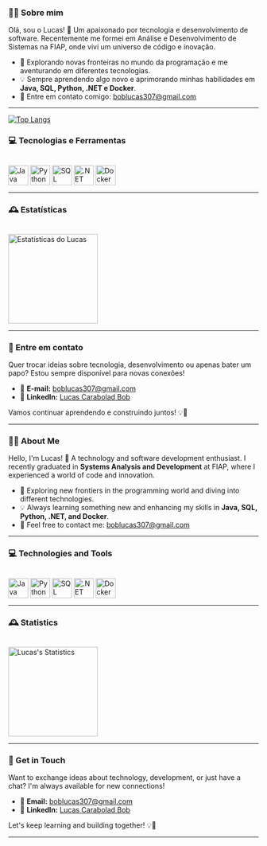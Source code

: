 ### 👨‍💻 Sobre mim

Olá, sou o Lucas! 👋 Um apaixonado por tecnologia e desenvolvimento de software. Recentemente me formei em Análise e Desenvolvimento de Sistemas na FIAP, onde vivi um universo de código e inovação.

- 🌟 Explorando novas fronteiras no mundo da programação e me aventurando em diferentes tecnologias.  
- 💡 Sempre aprendendo algo novo e aprimorando minhas habilidades em **Java, SQL, Python, .NET e Docker**.  
- 📨 Entre em contato comigo: [boblucas307@gmail.com](mailto:boblucas307@gmail.com)  

---

[![Top Langs](https://github-readme-stats.vercel.app/api/top-langs/?username=lucasrabd)](https://github.com/anuraghazra/github-readme-stats)

### 💻 Tecnologias e Ferramentas

<div style="display: inline_block"><br>
  <img align="center" alt="Java" height="40" src="https://cdn-icons-png.flaticon.com/512/5968/5968282.png">
  <img align="center" alt="Python" height="40" src="https://img.icons8.com/color/48/000000/python.png">
  <img align="center" alt="SQL" height="40" src="https://img.icons8.com/color/48/000000/sql.png">
  <img align="center" alt=".NET" height="40" src="https://upload.wikimedia.org/wikipedia/commons/thumb/7/7d/Microsoft_.NET_logo.svg/2048px-Microsoft_.NET_logo.svg.png">
  <img align="center" alt="Docker" height="40" src="https://img.icons8.com/color/48/000000/docker.png">
</div>

---

### 🕰️ Estatísticas

<div style="display: inline_block"><br>
  <img align="center" alt="Estatísticas do Lucas" height="180em" src="https://github-readme-stats.vercel.app/api?username=lucasrabd&theme=transparent&show_icons=true">
</div>

---

### 📨 Entre em contato

Quer trocar ideias sobre tecnologia, desenvolvimento ou apenas bater um papo? Estou sempre disponível para novas conexões!  

- 📨 **E-mail:** [boblucas307@gmail.com](mailto:boblucas307@gmail.com)  
- 🔗 **LinkedIn:** [Lucas Carabolad Bob](https://www.linkedin.com/in/lucas-carabolad-bob-195817223/)  

Vamos continuar aprendendo e construindo juntos! 💡🚀  

---

### 👨‍💻 About Me

Hello, I'm Lucas! 👋 A technology and software development enthusiast. I recently graduated in **Systems Analysis and Development** at FIAP, where I experienced a world of code and innovation.  

- 🌟 Exploring new frontiers in the programming world and diving into different technologies.  
- 💡 Always learning something new and enhancing my skills in **Java, SQL, Python, .NET, and Docker**.  
- 📨 Feel free to contact me: [boblucas307@gmail.com](mailto:boblucas307@gmail.com)  

---

### 💻 Technologies and Tools

<div style="display: inline_block"><br>
  <img align="center" alt="Java" height="40" src="https://cdn-icons-png.flaticon.com/512/5968/5968282.png">
  <img align="center" alt="Python" height="40" src="https://img.icons8.com/color/48/000000/python.png">
  <img align="center" alt="SQL" height="40" src="https://img.icons8.com/color/48/000000/sql.png">
  <img align="center" alt=".NET" height="40" src="https://upload.wikimedia.org/wikipedia/commons/thumb/7/7d/Microsoft_.NET_logo.svg/2048px-Microsoft_.NET_logo.svg.png">
  <img align="center" alt="Docker" height="40" src="https://img.icons8.com/color/48/000000/docker.png">
</div>

---

### 🕰️ Statistics

<div style="display: inline_block"><br>
  <img align="center" alt="Lucas's Statistics" height="180em" src="https://github-readme-stats.vercel.app/api?username=lucasrabd&theme=transparent&show_icons=true">
</div>

---

### 📨 Get in Touch

Want to exchange ideas about technology, development, or just have a chat? I'm always available for new connections!  

- 📨 **Email:** [boblucas307@gmail.com](mailto:boblucas307@gmail.com)  
- 🔗 **LinkedIn:** [Lucas Carabolad Bob](https://www.linkedin.com/in/lucas-carabolad-bob-195817223/)  

Let's keep learning and building together! 💡🚀  

--- 
